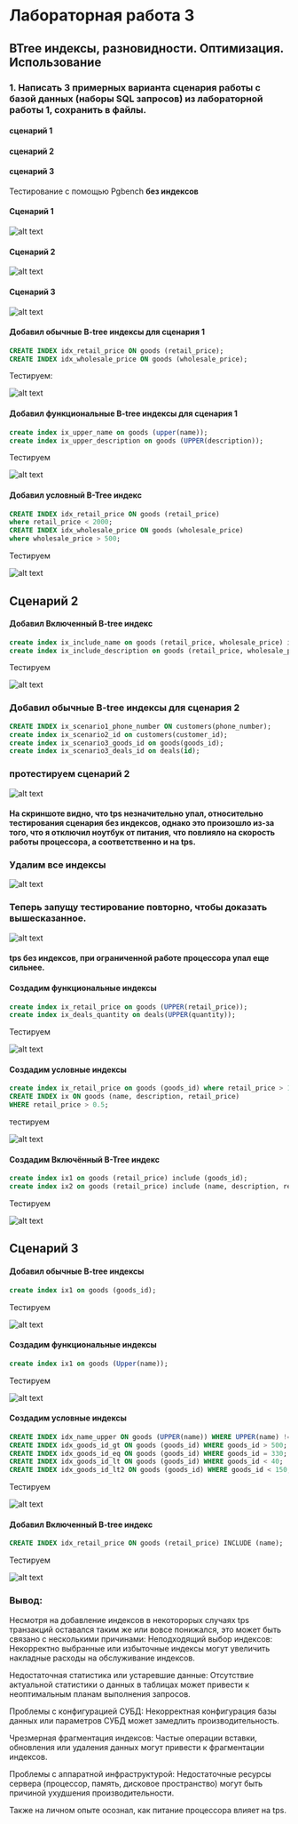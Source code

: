 # Лабораторная работа 3
## BTree индексы, разновидности. Оптимизация. Использование
### 1.	Написать 3 примерных варианта сценария работы c базой данных (наборы SQL запросов) из лабораторной работы 1, сохранить в файлы.

#### сценарий 1

#### сценарий 2

#### сценарий 3


Тестирование с помощью Pgbench __без индексов__

#### Сценарий 1

![alt text](image-13.png)

#### Сценарий 2

![alt text](image-15.png)

#### Сценарий 3

![alt text](image-3.png)

#### Добавил обычные B-tree индексы для сценария 1
```sql
CREATE INDEX idx_retail_price ON goods (retail_price);
CREATE INDEX idx_wholesale_price ON goods (wholesale_price);
```
Тестируем:

![alt text](image-12.png)

#### Добавил функциональные B-tree индексы для сценария 1
```sql
create index ix_upper_name on goods (upper(name));  
create index ix_upper_description on goods (UPPER(description));
```

Тестируем

![alt text](image-9.png)

#### Добавил условный B-Tree индекс
```sql
CREATE INDEX idx_retail_price ON goods (retail_price)
where retail_price < 2000;
CREATE INDEX idx_wholesale_price ON goods (wholesale_price)
where wholesale_price > 500;
```

Тестируем

![alt text](image-10.png)

## Сценарий 2

#### Добавил Включенный B-tree индекс
```sql
create index ix_include_name on goods (retail_price, wholesale_price) include (name);
create index ix_include_description on goods (retail_price, wholesale_price) include (description);
```

Тестируем

![alt text](image-14.png)



### Добавил обычные B-tree индексы для сценария 2
```sql
CREATE INDEX ix_scenario1_phone_number ON customers(phone_number);
create index ix_scenario2_id on customers(customer_id);
create index ix_scenario3_goods_id on goods(goods_id);
create index ix_scenario3_deals_id on deals(id);
```

 ### протестируем сценарий 2
 ![alt text](image-4.png)

 #### __На скриншоте видно, что tps незначительно упал, относительно тестирования сценария без индексов, однако это произошло из-за того, что я отключил ноутбук от питания, что повлияло на скорость работы процессора, а соответственно и на tps.__



### Удалим все индексы
![alt text](image-5.png)

### Теперь запущу тестирование повторно, чтобы доказать вышесказанное.
![alt text](image-6.png)

#### tps без индексов, при ограниченной работе процессора упал еще сильнее.


#### Создадим функциональные индексы 

```sql
create index ix_retail_price on goods (UPPER(retail_price));
create index ix_deals_quantity on deals(UPPER(quantity));
```


Тестируем 

![alt text](image-16.png)


#### Создадим условные индексы


```sql
create index ix_retail_price on goods (goods_id) where retail_price > 100.0;
CREATE INDEX ix ON goods (name, description, retail_price)
WHERE retail_price > 0.5;
```

тестируем

![alt text](image-17.png)


#### Создадим Включённый B-Tree индекс

```sql
create index ix1 on goods (retail_price) include (goods_id);
create index ix2 on goods (retail_price) include (name, description, retail_price);
```

Тестируем

![alt text](image-18.png)

## Сценарий 3

#### Добавил обычные B-tree индексы

```sql
create index ix1 on goods (goods_id);
```

Тестируем

![alt text](image-19.png)

#### Создадим функциональные индексы 

```sql
create index ix1 on goods (Upper(name));
```

Тестируем

![alt text](image-20.png)

#### Создадим условные индексы

```sql
CREATE INDEX idx_name_upper ON goods (UPPER(name)) WHERE UPPER(name) != 'LAPTOP';
CREATE INDEX idx_goods_id_gt ON goods (goods_id) WHERE goods_id > 500;
CREATE INDEX idx_goods_id_eq ON goods (goods_id) WHERE goods_id = 330;
CREATE INDEX idx_goods_id_lt ON goods (goods_id) WHERE goods_id < 40;
CREATE INDEX idx_goods_id_lt2 ON goods (goods_id) WHERE goods_id < 150;
```

Тестируем

![alt text](image-21.png)

#### Добавил Включенный B-tree индекс

```sql
CREATE INDEX idx_retail_price ON goods (retail_price) INCLUDE (name);
```

Тестируем

![alt text](image-22.png)

### Вывод:

Несмотря на добавление индексов в некоторорых случаях tps транзакций оставался таким же или вовсе понижался, это может быть связано с несколькими причинами:
Неподходящий выбор индексов: Некорректно выбранные или избыточные индексы могут увеличить накладные расходы на обслуживание индексов.

Недостаточная статистика или устаревшие данные: Отсутствие актуальной статистики о данных в таблицах может привести к неоптимальным планам выполнения запросов.

Проблемы с конфигурацией СУБД: Некорректная конфигурация базы данных или параметров СУБД может замедлить производительность.

Чрезмерная фрагментация индексов: Частые операции вставки, обновления или удаления данных могут привести к фрагментации индексов.

Проблемы с аппаратной инфраструктурой: Недостаточные ресурсы сервера (процессор, память, дисковое пространство) могут быть причиной ухудшения производительности.

Также на личном опыте осознал, как питание процессора влияет на tps.